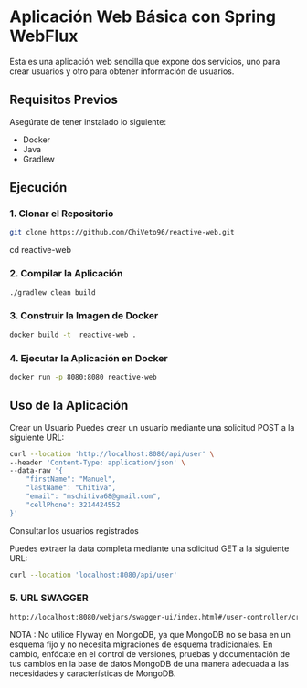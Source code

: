 # Aplicación Web Básica con Spring WebFlux

Esta es una aplicación web sencilla que expone dos servicios, uno para crear usuarios y otro para obtener información de usuarios.

## Requisitos Previos

Asegúrate de tener instalado lo siguiente:
- Docker
- Java
- Gradlew

## Ejecución

### 1. Clonar el Repositorio
```bash
git clone https://github.com/ChiVeto96/reactive-web.git
```
cd reactive-web
### 2. Compilar la Aplicación
```bash
./gradlew clean build
```
### 3. Construir la Imagen de Docker

```bash
docker build -t  reactive-web .
```

### 4. Ejecutar la Aplicación en Docker

```bash
docker run -p 8080:8080 reactive-web
```

## Uso de la Aplicación

Crear un Usuario
Puedes crear un usuario mediante una solicitud POST a la siguiente URL:
```bash
curl --location 'http://localhost:8080/api/user' \
--header 'Content-Type: application/json' \
--data-raw '{
    "firstName": "Manuel",
    "lastName": "Chitiva",
    "email": "mschitiva68@gmail.com",
    "cellPhone": 3214424552
}'
```
Consultar los usuarios registrados

Puedes extraer la data completa mediante una solicitud GET a la siguiente URL:
```bash
curl --location 'localhost:8080/api/user'
```
### 5. URL SWAGGER
```bash
http://localhost:8080/webjars/swagger-ui/index.html#/user-controller/create
```


NOTA : No utilice  Flyway  en MongoDB, ya que MongoDB no se basa en un esquema fijo y no necesita migraciones de esquema tradicionales.
En cambio, enfócate en el control de versiones, pruebas y documentación de tus cambios en la base de datos MongoDB de una manera adecuada a las necesidades y características de MongoDB.

